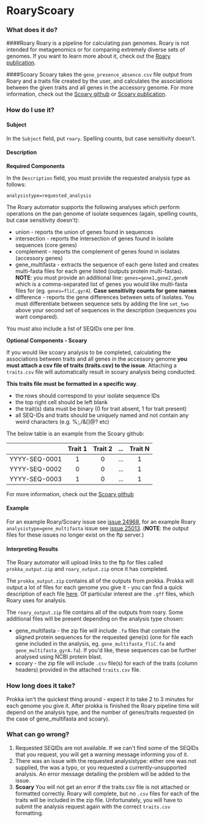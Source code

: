 # RoaryScoary

### What does it do?

####Roary
Roary is a pipeline for calculating pan genomes. Roary is not intended for metagenomics or for comparing extremely diverse sets of genomes. If you want to 
learn more about it, check out the [Roary publication](https://academic.oup.com/bioinformatics/article/31/22/3691/240757).

####Scoary
Scoary takes the `gene_presence_absence.csv` file output from Roary and a traits file created by the user, and calculates the associations between the given traits and all genes in the accessory genome. For more information, check out the [Scoary github](https://github.com/AdmiralenOla/Scoary) or [Scoary publication](https://genomebiology.biomedcentral.com/articles/10.1186/s13059-016-1108-8).

### How do I use it?

#### Subject

In the `Subject` field, put `roary`. Spelling counts, but case sensitivity doesn't.

#### Description

**Required Components**

In the `Description` field, you must provide the requested analysis type as follows:

`analysistype=requested_analysis`

The Roary automator supports the following analyses which perform operations on the pan genome of isolate sequences (again, spelling counts, but case sensitivity doesn't):

- union - reports the union of genes found in sequences
- intersection - reports the intersection of genes found in isolate sequences (core genes)
- complement - reports the complement of genes found in isolates (accessory genes)
- gene_multifasta - extracts the sequence of each gene listed and creates multi-fasta files for each gene listed (outputs protein multi-fastas). **NOTE**: you must provide an additional line: `genes=gene1,gene2,geneN` which is a comma-separated list of genes you would like multi-fasta files for (eg. `genes=fliC,gyrA`). **Case sensitivity counts for gene names**
- difference - reports the gene differences between sets of isolates. You must differentiate between sequence sets by adding the line `set_two` above your second set of sequences in the description (sequences you want compared).

You must also include a list of SEQIDs one per line.


**Optional Components - Scoary**

If you would like scoary analysis to be completed, calculating the associations between traits and all genes in the accessory genome **you must attach a csv file of traits (traits.csv) to the issue**. Attaching a `traits.csv` file will automatically result in scoary analysis being conducted.

**This traits file must be formatted in a specific way**.

- the rows should correspond to your isolate sequence IDs
- the top right cell should be left blank
- the trait(s) data must be binary (0 for trait absent, 1 for trait present)
- all SEQ-IDs and traits should be uniquely named and not contain any weird characters (e.g. %;,/&[]@? etc) 

The below table is an example from the Scoary github:

|   | Trait 1  | Trait 2  | ...  | Trait N  |
|:-:|:-:|:-:|:-:|:-:|
| YYYY-SEQ-0001  |  1  | 0 | ...  |  1 |
| YYYY-SEQ-0002  |  0 |  0 | ...  | 1  |
| YYYY-SEQ-0003  |  1 |  0 | ... | 1 |


For more information, check out the [Scoary github](https://github.com/AdmiralenOla/Scoary)
     


#### Example

For an example Roary/Scoary issue see [issue 24968](https://redmine.biodiversity.agr.gc.ca/issues/24968), for an example Roary `analysistype=gene_multifasta` issue see [issue 25013](https://redmine.biodiversity.agr.gc.ca/issues/25013). (**NOTE**: the output files for these issues no longer exist on the ftp server.)

#### Interpreting Results

The Roary automator will upload links to the ftp for files called `prokka_output.zip` and `roary_output.zip` once it has completed. 

The `prokka_output.zip` contains all of the outputs from prokka. Prokka will output a lot of files for each genome you give it - you can find a quick description of
each file [here](https://github.com/tseemann/prokka#output-files). Of particular interest are the `.gff` files, which Roary uses for analysis.

The `roary_output.zip` file contains all of the outputs from roary. Some additional files will be present depending on the analysis type chosen:

- gene_multifasta - the zip file will include `.fa` files that contain the aligned protein sequences for the requested gene(s) (one for file each gene included in the analysis, eg. `gene_multifasta_fliC.fa` and `gene_multifasta_gyrA.fa`). If you'd like, these sequences can be further analysed using NCBI protein blast.
- scoary - the zip file will include `.csv` file(s) for each of the traits (column headers) provided in the attached `traits.csv` file.

### How long does it take?

Prokka isn't the quickest thing around - expect it to take 2 to 3 minutes for each genome you give it. After prokka is finished the Roary pipeline time will depend on the analysis type, and the number of genes/traits requested (in the case of gene_multifasta and scoary). 

### What can go wrong?

1. Requested SEQIDs are not available. If we can't find some of the SEQIDs that you request, you will get a warning message informing you of it.
2. There was an issue with the requested analysistype: either one was not supplied, the was a typo, or you requested a currently-unsupported analysis. An error message detailing the problem will be added to the issue.
3. **Scoary** You will not get an error if the traits.csv file is not attached or formatted correctly. Roary will complete, but no `.csv` files for each of the traits will be included in the zip file. Unfortunately, you will have to submit the analysis request again with the correct `traits.csv` formatting.

